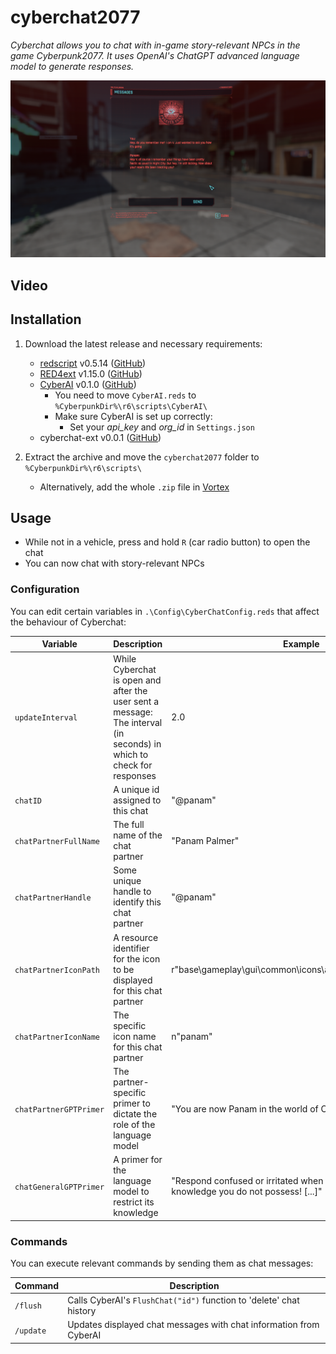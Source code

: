 # cyberchat2077

*Cyberchat allows you to chat with in-game story-relevant NPCs in the game Cyberpunk2077. It uses OpenAI's ChatGPT advanced language model to generate responses.*

![Screenshot](CyberChat.PNG)

## Video

## Installation

1) Download the latest release and necessary requirements:
    - [redscript](https://www.nexusmods.com/cyberpunk2077/mods/1511) v0.5.14 ([GitHub](https://github.com/jac3km4/redscript))
    - [RED4ext](https://www.nexusmods.com/cyberpunk2077/mods/2380) v1.15.0 ([GitHub](https://github.com/WopsS/RED4ext))
    - [CyberAI](https://www.nexusmods.com/cyberpunk2077/mods/8711) v0.1.0 ([GitHub](https://github.com/kirillkuzin/cyberpunk2077ai))
        - You need to move `CyberAI.reds` to `%CyberpunkDir%\r6\scripts\CyberAI\`
        - Make sure CyberAI is set up correctly:
            - Set your *api_key* and *org_id* in `Settings.json`
    - cyberchat-ext v0.0.1 ([GitHub](https://github.com/eeev/cyberchat2077-ext))

2) Extract the archive and move the `cyberchat2077` folder to
`%CyberpunkDir%\r6\scripts\`
    - Alternatively, add the whole `.zip` file in [Vortex](https://www.nexusmods.com/about/vortex/?)

## Usage

- While not in a vehicle, press and hold `R` (car radio button) to open the chat
- You can now chat with story-relevant NPCs

### Configuration

You can edit certain variables in `.\Config\CyberChatConfig.reds` that affect the behaviour of Cyberchat:

| Variable  | Description | Example |
| ------------- | ------------- | ------------- |
| `updateInterval`  | While Cyberchat is open and after the user sent a message: The interval (in seconds) in which to check for responses | 2.0 |
| `chatID`  | A unique id assigned to this chat | "@panam" |
| `chatPartnerFullName`  | The full name of the chat partner | "Panam Palmer" |
| `chatPartnerHandle`  | Some unique handle to identify this chat partner | "@panam" |
| `chatPartnerIconPath`  | A resource identifier for the icon to be displayed for this chat partner | r"base\\gameplay\\gui\\common\\icons\\avatars\\avatars1.inkatlas" |
| `chatPartnerIconName`  | The specific icon name for this chat partner | n"panam" |
| `chatPartnerGPTPrimer`  | The partner-specific primer to dictate the role of the language model | "You are now Panam in the world of Cyberpunk 2077. [...]" |
| `chatGeneralGPTPrimer`  | A primer for the language model to restrict its knowledge | "Respond confused or irritated when asked about any knowledge you do not possess! [...]" |

### Commands

You can execute relevant commands by sending them as chat messages:

| Command  | Description |
| ------------- | ------------- |
| `/flush`  | Calls CyberAI's `FlushChat("id")` function to 'delete' chat history |
| `/update`  | Updates displayed chat messages with chat information from CyberAI  |
